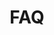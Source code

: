 ---
templateKey: 'faq-page'
path: /faq
title: FAQ
heroImage: ../../img/faq-studenthotels.jpg
heading: Domande Frequenti
faq:
    - question: Come funziona StudentHotels.it?
      answer: >
        StuedntHotels.it compara i migliori siti di prenotazioni per aiutarti a trovare la sistemazione al prezzo migliore raggruppando tutte le offerte in modo trasparente. Appena trovi una struttura di tuo interesse basta cliccare sulla comparazione dei prezzi, potrai così finalizzare la prenotazione sul sito del nostro partner a cui verrai reindirizzato. Il servizio è completamente gratuito.
    - question: Come faccio a trovare StudentHotels.it sui social media?
      answer: >
        Seguici su Facebook, Instagram, e Twitter. Puoi dare un'occhiata alle fantastiche community e alle interessanti informazioni sulle strutture.
    - question: Con quali criteri StudentHotels.it seleziona i risultati di ricerca?
      answer: >
        Le strutture vengono mostrate sulla base dei criteri di ricerca e dei filtri da te selezionati. Inoltre, usiamo diversi algoritmi per mostrarti i risultati di ricerca migliori.
    - question: Posso fidarmi di StudentHotels.it?
      answer: >
        StudentHotels.it è stata create da Filippo Ferri che ne è l'attuale CEO. StudentHotels.it collabora solo con siti web affidabili nella qualità e nel servizio. Per parlare con uno dei nostri collaboratori personalmente basta inviare una e-mail. Il nostro team sarà felice di aiutarti.
    - question: Come posso controllare se c'è disponibilità in un hotel?
      answer: >
        Dalla pagina del singolo hotel clicca su 'verifica disponibilità' posto a destra. Inserisci le date della tua vacanza utilizzando il calendario presente nel riquadro relativo alla ricerca. In questo modo saprai subito se la struttura è ancora disponibile nelle date selezionate.
    - question: Perché i prezzi di uno stesso hotel sono così diversi tra loro?
      answer: >
        StudentHotels.it trova il prezzo migliore per lo stesso hotel nel periodo desiderato. Poiché i vari siti di prenotazioni propongono ognuno delle offerte diverse, ci può essere una convenienza di prezzo fino al 60%. StudentHotels.it mostra, con trasparenza, tutti i prezzi dandoti la possibilità di scegliere l'offerta migliore da prenotare. Il prezzo è soggetto a variazione sia in fase di verifica della disponibilità sia quando si viene reinidirizzati sul sito di prenotazione corrispondente par le votalità dei prezzi non dipendente da noi.
    - question: Come posso contattare StudentHotels.it?
      answer: >
        Non vediamo l'ora di ricevere il tuo messaggio. Inviaci una e-mail a support@studenthotels.it oppure lascia un messaggio su Facebook, Instagram o Twitter.
    - question: Posso pubblicare la mia struttura studentesca su StudentHotels.it?
      answer: >
        Non è possibile pubblicare strutture direttamente su StudentHotels.it. Saremmo però felici di aiutarti a trovare i migliori partner con i quali avrai modo di comparire anche sul nostro portale. Inviaci una e-mail con tutte le informazioni riguardanti la struttura, i partner con cui collabori attualmente e un link della struttura a support@studenthotels.it.
---